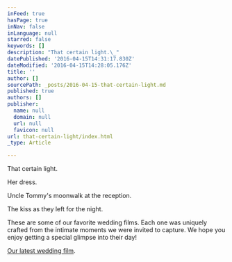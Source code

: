 ```yaml
---
inFeed: true
hasPage: true
inNav: false
inLanguage: null
starred: false
keywords: []
description: "That certain light.\_"
datePublished: '2016-04-15T14:31:17.830Z'
dateModified: '2016-04-15T14:28:05.176Z'
title: ''
author: []
sourcePath: _posts/2016-04-15-that-certain-light.md
published: true
authors: []
publisher:
  name: null
  domain: null
  url: null
  favicon: null
url: that-certain-light/index.html
_type: Article

---
```

That certain light. 

Her dress. 

Uncle Tommy's moonwalk at the reception. 

The kiss as they left for the night. 

These are some of our favorite wedding films. Each one was uniquely crafted from the intimate moments we were invited to capture. We hope you enjoy getting a special glimpse into their day!

[Our latest wedding film][0].

[0]: https://www.youtube.com/watch?v=UhJ75aJfljM
